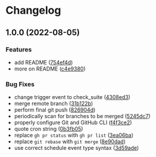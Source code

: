 # Changelog

## 1.0.0 (2022-08-05)


### Features

* add README ([754ef4d](https://github.com/tensor5/workflow-test/commit/754ef4dc465252c5e98e0caae2e56cdcd97111e9))
* more on README ([c4e9380](https://github.com/tensor5/workflow-test/commit/c4e93803f6d38ae0565f7c819470e18e31ea9620))


### Bug Fixes

* change trigger event to check_suite ([4308ed3](https://github.com/tensor5/workflow-test/commit/4308ed37ce5f00b82ebd4d5a790400b553c00657))
* merge remote branch ([31b122b](https://github.com/tensor5/workflow-test/commit/31b122bac333e3f29ede1ee66c82c74c709e32d8))
* perform final git push ([826904d](https://github.com/tensor5/workflow-test/commit/826904d6fac5f596362794e399bbc0252b9db934))
* periodically scan for branches to be merged ([5245dc7](https://github.com/tensor5/workflow-test/commit/5245dc76eacf7968e5377f2877515a92df0c8d57))
* properly configure Git and GitHub CLI ([f4f3ce2](https://github.com/tensor5/workflow-test/commit/f4f3ce2cd80656fcda7ba6d912ac96c63f52e23e))
* quote cron string ([0b3fb05](https://github.com/tensor5/workflow-test/commit/0b3fb059c1b58fb543c13ef55d0368dde49077bb))
* replace `gh pr status` with `gh pr list` ([3ea06ba](https://github.com/tensor5/workflow-test/commit/3ea06ba8cde31436c8edcc9d2e25eafb3dcd42db))
* replace `git rebase` with `git merge` ([8e90dad](https://github.com/tensor5/workflow-test/commit/8e90dad97985dfd57bfbe7d213edb4431c5a2a43))
* use correct schedule event type syntax ([3d59ade](https://github.com/tensor5/workflow-test/commit/3d59ade2c0a22a592a3477cffd78b8a6eee0b684))
